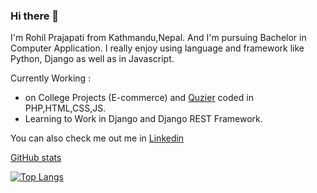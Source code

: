 
### Hi there 👋

I'm Rohil Prajapati from Kathmandu,Nepal. And I'm pursuing Bachelor in Computer Application. I really enjoy using language and framework like Python, Django as well as in Javascript. 

Currently Working :
- on College Projects (E-commerce) and [Quzier](https://github.com/RohilPrajapati/Quizer) coded in PHP,HTML,CSS,JS. 
- Learning to Work in Django and Django REST Framework.

You can also check me out me in [Linkedin](https://www.linkedin.com/in/rohilprajapati/)


[GitHub stats](https://github-readme-stats.vercel.app/api?username=RohilPrajapati&show_icons=true)

[![Top Langs](https://github-readme-stats.vercel.app/api/top-langs/?username=RohilPrajapati)](https://github.com/anuraghazra/github-readme-stats)
